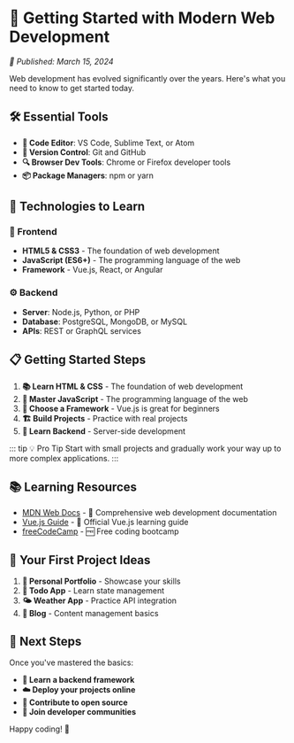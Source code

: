 # 🚀 Getting Started with Modern Web Development

_📅 Published: March 15, 2024_

Web development has evolved significantly over the years. Here's what you need to know to get started today.

## 🛠️ Essential Tools

- **📝 Code Editor**: VS Code, Sublime Text, or Atom
- **🔄 Version Control**: Git and GitHub
- **🔍 Browser Dev Tools**: Chrome or Firefox developer tools
- **📦 Package Managers**: npm or yarn

## 🎯 Technologies to Learn

### 🎨 Frontend

- **HTML5 & CSS3** - The foundation of web development
- **JavaScript (ES6+)** - The programming language of the web
- **Framework** - Vue.js, React, or Angular

### ⚙️ Backend

- **Server**: Node.js, Python, or PHP
- **Database**: PostgreSQL, MongoDB, or MySQL
- **APIs**: REST or GraphQL services

## 📋 Getting Started Steps

1. **📚 Learn HTML & CSS** - The foundation of web development
2. **🧠 Master JavaScript** - The programming language of the web
3. **🎯 Choose a Framework** - Vue.js is great for beginners
4. **🏗️ Build Projects** - Practice with real projects
5. **🔧 Learn Backend** - Server-side development

::: tip 💡 Pro Tip
Start with small projects and gradually work your way up to more complex applications.
:::

## 📚 Learning Resources

- [MDN Web Docs](https://developer.mozilla.org/) - 📖 Comprehensive web development documentation
- [Vue.js Guide](https://vuejs.org/guide/) - 🎯 Official Vue.js learning guide
- [freeCodeCamp](https://www.freecodecamp.org/) - 🆓 Free coding bootcamp

## 🚀 Your First Project Ideas

1. **📄 Personal Portfolio** - Showcase your skills
2. **📝 Todo App** - Learn state management
3. **🌤️ Weather App** - Practice API integration
4. **📰 Blog** - Content management basics

## 🎯 Next Steps

Once you've mastered the basics:

- **🔧 Learn a backend framework**
- **☁️ Deploy your projects online**
- **🤝 Contribute to open source**
- **👥 Join developer communities**

Happy coding! 🚀
